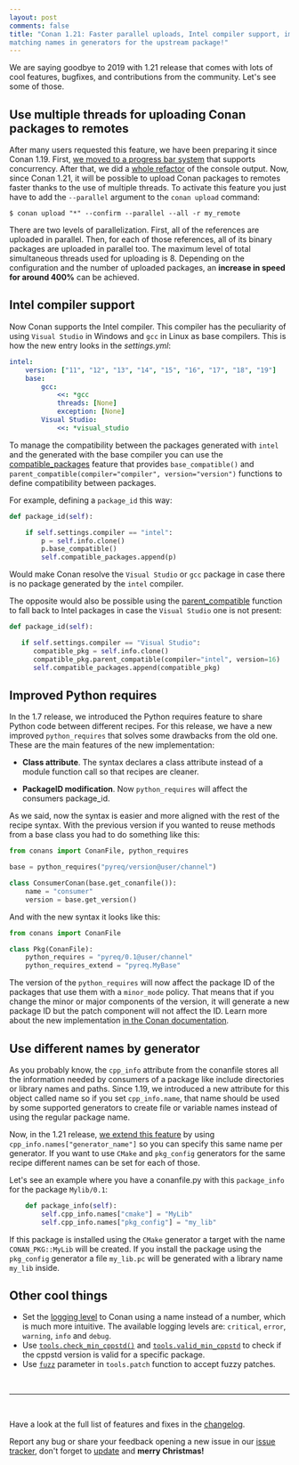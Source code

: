 ```yaml
---
layout: post
comments: false
title: "Conan 1.21: Faster parallel uploads, Intel compiler support, improved Python requires and
matching names in generators for the upstream package!"
---
```


We are saying goodbye to 2019 with 1.21 release that comes with lots of cool features, bugfixes, and
contributions from the community. Let's see some of those.

## Use multiple threads for uploading Conan packages to remotes

After many users requested this feature, we have been preparing it since Conan 1.19. First, [we moved
to a progress bar system](https://github.com/conan-io/conan/pull/5407) that supports concurrency.
After that, we did a [whole refactor](https://github.com/conan-io/conan/pull/5763) of the
console output. Now, since Conan 1.21, it will be possible to upload Conan packages to
remotes faster thanks to the use of multiple threads. To activate this feature you just have to add
the `--parallel` argument to the `conan upload` command:

```
$ conan upload "*" --confirm --parallel --all -r my_remote
```

There are two levels of parallelization. First, all of the references are uploaded in parallel. Then,
for each of those references, all of its binary packages are uploaded in parallel too. The maximum
level of total simultaneous threads used for uploading is 8. Depending on the configuration and the
number of uploaded packages, an **increase in speed for around 400%** can be achieved.

## Intel compiler support

Now Conan supports the Intel compiler. This compiler has the peculiarity of using `Visual Studio`
in Windows and `gcc` in Linux as base compilers. This is how the new entry looks in the *settings.yml*:

```yml
intel:
    version: ["11", "12", "13", "14", "15", "16", "17", "18", "19"]
    base:
        gcc:
            <<: *gcc
            threads: [None]
            exception: [None]
        Visual Studio:
            <<: *visual_studio
```

To manage the compatibility between the
packages generated with `intel` and the generated with the base compiler you can use the
[compatible_packages](https://docs.conan.io/en/latest/creating_packages/define_abi_compatibility.html?#compatible-compilers)
feature that provides `base_compatible()` and `parent_compatible(compiler="compiler",
version="version")` functions to define compatibility between packages.

For example, defining a `package_id` this way:

```python
def package_id(self):

    if self.settings.compiler == "intel":
        p = self.info.clone()
        p.base_compatible()
        self.compatible_packages.append(p)
```

Would make Conan resolve the `Visual Studio` or `gcc` package in case there is no package
generated by the `intel` compiler.

The opposite would also be possible using the
[parent_compatible](https://docs.conan.io/en/latest/creating_packages/define_abi_compatibility.html?#compatible-compilers)
function to fall back to Intel packages in case the `Visual Studio` one is not present:

```python
def package_id(self):

   if self.settings.compiler == "Visual Studio":
      compatible_pkg = self.info.clone()
      compatible_pkg.parent_compatible(compiler="intel", version=16)
      self.compatible_packages.append(compatible_pkg)
```

## Improved Python requires

In the 1.7 release, we introduced the Python requires feature to share Python code between different recipes.
For this release, we have a new improved `python_requires` that solves some drawbacks from the old one.
These are the main features of the new implementation:

 * **Class attribute**. The syntax declares a class attribute instead of a module function call so
   that recipes are cleaner.

 * **PackageID modification**. Now `python_requires` will affect the consumers package_id.

As we said, now the syntax is easier and more aligned with the rest of the recipe syntax. With the
previous version if you wanted to reuse methods from a base class you had to do something like this:

```python
from conans import ConanFile, python_requires

base = python_requires("pyreq/version@user/channel")

class ConsumerConan(base.get_conanfile()):
    name = "consumer"
    version = base.get_version()
```

And with the new syntax it looks like this:

```python
from conans import ConanFile

class Pkg(ConanFile):
    python_requires = "pyreq/0.1@user/channel"
    python_requires_extend = "pyreq.MyBase"
```

The version of the `python_requires` will now affect the package ID of the packages that use them with
a `minor_mode` policy. That means that if you change the minor or major components of the version, it
will generate a new package ID but the patch component will not affect the ID. Learn more about the
new implementation [in the Conan
documentation](https://docs.conan.io/en/latest/extending/python_requires.html#python-requires).


## Use different names by generator

As you probably know, the `cpp_info` attribute from the conanfile stores all the information
needed by consumers of a package like include directories or library names and paths. Since 1.19, we
introduced a new attribute for this object called name so if you set `cpp_info.name`, that name should
be used by some supported generators to create file or variable names instead of using the regular
package name.

Now, in the 1.21 release, [we extend this
feature](https://docs.conan.io/en/latest/reference/conanfile/attributes.html?#cpp-info)
by using `cpp_info.names["generator_name"]` so you can specify this same name per generator.
If you want to use `CMake` and `pkg_config` generators for the same recipe different names can be set
for each of those.

Let's see an example where you have a conanfile.py with this `package_info` for the package `Mylib/0.1`:

```python
    def package_info(self):
        self.cpp_info.names["cmake"] = "MyLib"
        self.cpp_info.names["pkg_config"] = "my_lib"
```

If this package is installed using the `CMake` generator a target with the name `CONAN_PKG::MyLib`
will be created. If you install the package using the `pkg_config` generator a file `my_lib.pc` will
be generated with a library name `my_lib` inside.

## Other cool things

 * Set the [logging
   level](https://docs.conan.io/en/latest/reference/env_vars.html?#conan-logging-level)
   to Conan using a name instead of a number, which is much more intuitive. The available logging
   levels are: `critical`, `error`, `warning`, `info` and `debug`.
 * Use
   [`tools.check_min_cppstd()`](https://docs.conan.io/en/latest/reference/tools.html?#tools-check-min-cppstd)
   and
   [`tools.valid_min_cppstd`](https://docs.conan.io/en/latest/reference/tools.html?#tools-valid-min-cppstd)
   to check if the cppstd version is valid for a specific package.
 * Use [`fuzz`](https://docs.conan.io/en/latest/reference/tools.html?#tools-patch)
   parameter in `tools.patch` function to accept fuzzy patches.

<br>

-----------

<br>

Have a look at the full list of features and fixes in the
[changelog](https://docs.conan.io/en/latest/changelog.html).

Report any bug or share your feedback opening a new issue in our [issue
tracker](https://github.com/conan-io/conan/issues), don't forget to
[update](https://conan.io/downloads.html) and **merry Christmas!**
